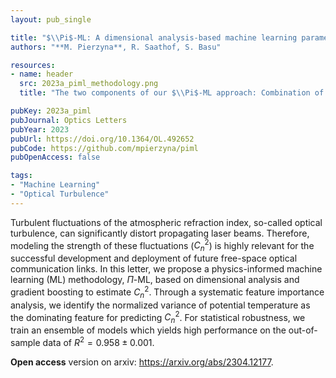 ```yaml
---
layout: pub_single

title: "$\\Pi$-ML: A dimensional analysis-based machine learning parameterization of optical turbulence in the atmospheric surface layer"
authors: "**M. Pierzyna**, R. Saathof, S. Basu"

resources:
- name: header
  src: 2023a_piml_methodology.png
  title: "The two components of our $\\Pi$-ML approach: Combination of dimensional variables into non-dimensional $\\Pi$-variables and the subsequent XGBoost ensemble training."

pubKey: 2023a_piml
pubJournal: Optics Letters
pubYear: 2023
pubUrl: https://doi.org/10.1364/OL.492652
pubCode: https://github.com/mpierzyna/piml
pubOpenAccess: false

tags:
- "Machine Learning"
- "Optical Turbulence"
---
```

Turbulent fluctuations of the atmospheric refraction index, so-called optical turbulence, can significantly distort propagating laser beams. 
Therefore, modeling the strength of these fluctuations ($C_n^2$) is highly relevant for the successful development and deployment of future free-space optical communication links. 
In this letter, we propose a physics-informed machine learning (ML) methodology, $\Pi$-ML, based on dimensional analysis and gradient boosting to estimate $C_n^2$.
Through a systematic feature importance analysis, we identify the normalized variance of potential temperature as the dominating feature for predicting $C_n^2$.
For statistical robustness, we train an ensemble of models which yields high performance on the out-of-sample data of $R^2=0.958\pm0.001$.

**Open access** version on arxiv: https://arxiv.org/abs/2304.12177.
